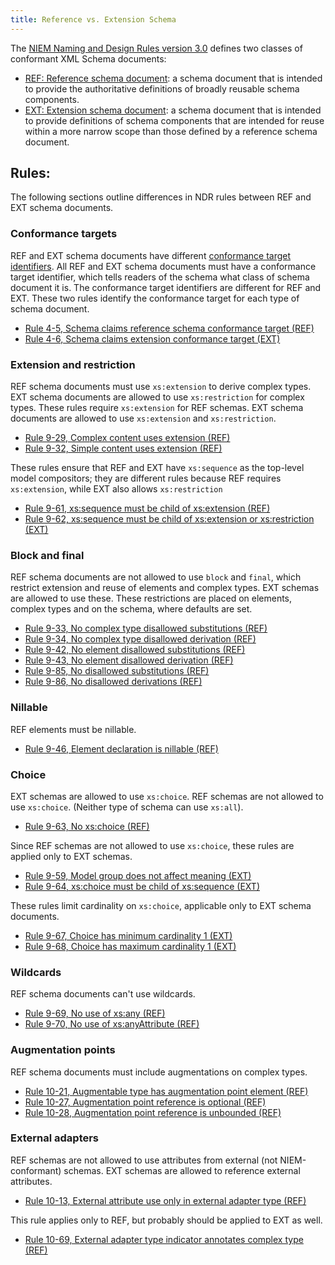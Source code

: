 ```yaml
---
title: Reference vs. Extension Schema
---
```


The [NIEM Naming and Design Rules version
3.0](https://reference.niem.gov/niem/specification/naming-and-design-rules/3.0/NIEM-NDR-3.0-2014-07-31.html)
defines two classes of conformant XML Schema documents:

* [REF: Reference schema
document](https://reference.niem.gov/niem/specification/naming-and-design-rules/3.0/NIEM-NDR-3.0-2014-07-31.html#section_4.1.1):
a schema document that is intended to provide the authoritative definitions of
broadly reusable schema components.
* [EXT: Extension schema
document](https://reference.niem.gov/niem/specification/naming-and-design-rules/3.0/NIEM-NDR-3.0-2014-07-31.html#section_4.1.2):
a schema document that is intended to provide definitions of schema components
that are intended for reuse within a more narrow scope than those defined by a
reference schema document.

## Rules:

The following sections outline differences in NDR rules between REF and EXT schema documents.

### Conformance targets

REF and EXT schema documents have different [conformance target
identifiers](https://reference.niem.gov/niem/specification/conformance-targets-attribute/3.0/NIEM-CTAS-3.0-2014-07-31.html#definition_conformance_target_identifier). All
REF and EXT schema documents must have a conformance target identifier, which
tells readers of the schema what class of schema document it is. The conformance
target identifiers are different for REF and EXT. These two rules identify the
conformance target for each type of schema document.

* [Rule 4-5, Schema claims reference schema conformance target (REF)](https://reference.niem.gov/niem/specification/naming-and-design-rules/3.0/NIEM-NDR-3.0-2014-07-31.html#rule_4-5)
* [Rule 4-6, Schema claims extension conformance target (EXT)](https://reference.niem.gov/niem/specification/naming-and-design-rules/3.0/NIEM-NDR-3.0-2014-07-31.html#rule_4-6)

### Extension and restriction

REF schema documents must use `xs:extension` to derive complex types. EXT schema
documents are allowed to use `xs:restriction` for complex types. These rules
require `xs:extension` for REF schemas. EXT schema documents are allowed to
use `xs:extension` and `xs:restriction`.

* [Rule 9-29, Complex content uses extension (REF)](https://reference.niem.gov/niem/specification/naming-and-design-rules/3.0/NIEM-NDR-3.0-2014-07-31.html#rule_9-29)
* [Rule 9-32, Simple content uses extension (REF)](https://reference.niem.gov/niem/specification/naming-and-design-rules/3.0/NIEM-NDR-3.0-2014-07-31.html#rule_9-32)

These rules ensure that REF and EXT have `xs:sequence` as the top-level model compositors; they are different rules because REF requires `xs:extension`, while EXT also allows `xs:restriction`

* [Rule 9-61, xs:sequence must be child of xs:extension (REF)](https://reference.niem.gov/niem/specification/naming-and-design-rules/3.0/NIEM-NDR-3.0-2014-07-31.html#rule_9-61)
* [Rule 9-62, xs:sequence must be child of xs:extension or xs:restriction (EXT)](https://reference.niem.gov/niem/specification/naming-and-design-rules/3.0/NIEM-NDR-3.0-2014-07-31.html#rule_9-62)

### Block and final

REF schema documents are not allowed to use `block` and `final`, which restrict
extension and reuse of elements and complex types. EXT schemas are allowed to
use these. These restrictions are placed on elements, complex types and on the
schema, where defaults are set.

* [Rule 9-33, No complex type disallowed substitutions (REF)](https://reference.niem.gov/niem/specification/naming-and-design-rules/3.0/NIEM-NDR-3.0-2014-07-31.html#rule_9-33)
* [Rule 9-34, No complex type disallowed derivation (REF)](https://reference.niem.gov/niem/specification/naming-and-design-rules/3.0/NIEM-NDR-3.0-2014-07-31.html#rule_9-34)
* [Rule 9-42, No element disallowed substitutions (REF)](https://reference.niem.gov/niem/specification/naming-and-design-rules/3.0/NIEM-NDR-3.0-2014-07-31.html#rule_9-42)
* [Rule 9-43, No element disallowed derivation (REF)](https://reference.niem.gov/niem/specification/naming-and-design-rules/3.0/NIEM-NDR-3.0-2014-07-31.html#rule_9-43)
* [Rule 9-85, No disallowed substitutions (REF)](https://reference.niem.gov/niem/specification/naming-and-design-rules/3.0/NIEM-NDR-3.0-2014-07-31.html#rule_9-85)
* [Rule 9-86, No disallowed derivations (REF)](https://reference.niem.gov/niem/specification/naming-and-design-rules/3.0/NIEM-NDR-3.0-2014-07-31.html#rule_9-86)

### Nillable

REF elements must be nillable.

* [Rule 9-46, Element declaration is nillable (REF)](https://reference.niem.gov/niem/specification/naming-and-design-rules/3.0/NIEM-NDR-3.0-2014-07-31.html#rule_9-46)

### Choice

EXT schemas are allowed to use `xs:choice`. REF schemas are not allowed to use
`xs:choice`. (Neither type of schema can use `xs:all`).

* [Rule 9-63, No xs:choice (REF)](https://reference.niem.gov/niem/specification/naming-and-design-rules/3.0/NIEM-NDR-3.0-2014-07-31.html#rule_9-63)

Since REF schemas are not allowed to use `xs:choice`, these rules are applied only to EXT schemas.

* [Rule 9-59, Model group does not affect meaning (EXT)](https://reference.niem.gov/niem/specification/naming-and-design-rules/3.0/NIEM-NDR-3.0-2014-07-31.html#rule_9-59)
* [Rule 9-64, xs:choice must be child of xs:sequence (EXT)](https://reference.niem.gov/niem/specification/naming-and-design-rules/3.0/NIEM-NDR-3.0-2014-07-31.html#rule_9-64)

These rules limit cardinality on `xs:choice`, applicable only to EXT schema documents.

* [Rule 9-67, Choice has minimum cardinality 1 (EXT)](https://reference.niem.gov/niem/specification/naming-and-design-rules/3.0/NIEM-NDR-3.0-2014-07-31.html#rule_9-67)
* [Rule 9-68, Choice has maximum cardinality 1 (EXT)](https://reference.niem.gov/niem/specification/naming-and-design-rules/3.0/NIEM-NDR-3.0-2014-07-31.html#rule_9-68)

### Wildcards

REF schema documents can't use wildcards.

* [Rule 9-69, No use of xs:any (REF)](https://reference.niem.gov/niem/specification/naming-and-design-rules/3.0/NIEM-NDR-3.0-2014-07-31.html#rule_9-69)
* [Rule 9-70, No use of xs:anyAttribute (REF)](https://reference.niem.gov/niem/specification/naming-and-design-rules/3.0/NIEM-NDR-3.0-2014-07-31.html#rule_9-70)

### Augmentation points

REF schema documents must include augmentations on complex types.

* [Rule 10-21, Augmentable type has augmentation point element (REF)](https://reference.niem.gov/niem/specification/naming-and-design-rules/3.0/NIEM-NDR-3.0-2014-07-31.html#rule_10-21)
* [Rule 10-27, Augmentation point reference is optional (REF)](https://reference.niem.gov/niem/specification/naming-and-design-rules/3.0/NIEM-NDR-3.0-2014-07-31.html#rule_10-27)
* [Rule 10-28, Augmentation point reference is unbounded (REF)](https://reference.niem.gov/niem/specification/naming-and-design-rules/3.0/NIEM-NDR-3.0-2014-07-31.html#rule_10-28)

### External adapters

REF schemas are not allowed to use attributes from external (not
NIEM-conformant) schemas. EXT schemas are allowed to reference external
attributes.

* [Rule 10-13, External attribute use only in external adapter type (REF)](https://reference.niem.gov/niem/specification/naming-and-design-rules/3.0/NIEM-NDR-3.0-2014-07-31.html#rule_10-13)

This rule applies only to REF, but probably should be applied to EXT as well.

* [Rule 10-69, External adapter type indicator annotates complex type (REF)](https://reference.niem.gov/niem/specification/naming-and-design-rules/3.0/NIEM-NDR-3.0-2014-07-31.html#rule_10-69)
